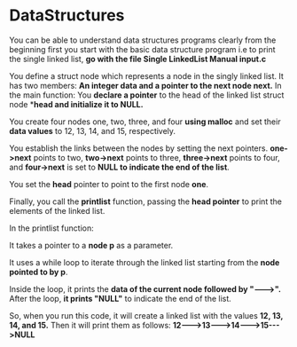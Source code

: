 # DataStructures
You can be able to understand data structures programs clearly from the beginning
first you start with the basic data structure program i.e to print the single linked list, 
**go with the file Single LinkedList Manual input.c**

You define a struct node which represents a node in the singly linked list.
It has two members: **An integer data and a pointer to the next node next.**
In the main function:
You **declare a pointer** to the head of the linked list struct node ***head and initialize it to NULL.**

You create four nodes one, two, three, and four **using malloc** and set their **data values** to 12, 13, 14, and 15, respectively.

You establish the links between the nodes by setting the next pointers. **one->next** points to two, **two->next** points to three,  **three->next**  points to four, and  **four->next**  is set to **NULL to indicate the end of the list**.

You set the **head** pointer to point to the first node **one**.

Finally, you call the **printlist** function, passing the **head pointer** to print the elements of the linked list.

In the printlist function:

It takes a pointer to a **node p** as a parameter.

It uses a while loop to iterate through the linked list starting from the **node pointed to by p**.

Inside the loop, it prints the **data of the current node followed by "--->".**
After the loop, **it prints "NULL"** to indicate the end of the list.

So, when you run this code, it will create a linked list with the values  **12, 13, 14, and 15.**
Then it will print them as follows:
**12--->13--->14--->15--->NULL**
